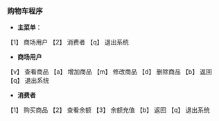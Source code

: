 ### 购物车程序
- **主菜单**：

【1】 商场用户
【2】 消费者
【q】 退出系统
- **商场用户**

【v】 查看商品
【a】 增加商品
【m】 修改商品
【d】 删除商品
【b】 返回
【q】 退出系统
- **消费者**

【1】 购买商品
【2】 查看余额
【3】 余额充值
【b】 返回
【q】 退出系统
